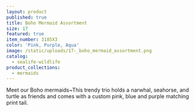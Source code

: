 ```yaml
---
layout: product
published: true
title: Boho Mermaid Assortment
size: 17
featured: true
item_number: 3185X3
color: 'Pink, Purple, Aqua'
image: /static/uploads/17-_boho_mermaid_assortment.png
catalog:
  - sealife-wildlife
product_collections:
  - mermaids
---
```

Meet our Boho mermaids~This trendy trio holds a narwhal, seahorse, and turtle as friends and comes with a custom pink, blue and purple matching print tail.
